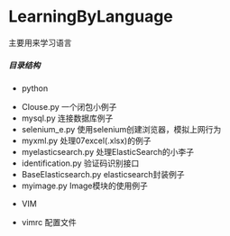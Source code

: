 # LearningByLanguage
主要用来学习语言


##### 目录结构
+ python
 - Clouse.py      一个闭包小例子  
 - mysql.py       连接数据库例子
 - selenium_e.py   使用selenium创建浏览器，模拟上网行为
 - myxml.py        处理07excel(.xlsx)的例子
 - myelasticsearch.py   处理ElasticSearch的小李子
 - identification.py    验证码识别接口
 - BaseElasticsearch.py   elasticsearch封装例子
 - myimage.py          Image模块的使用例子
+ VIM
 - vimrc         配置文件
